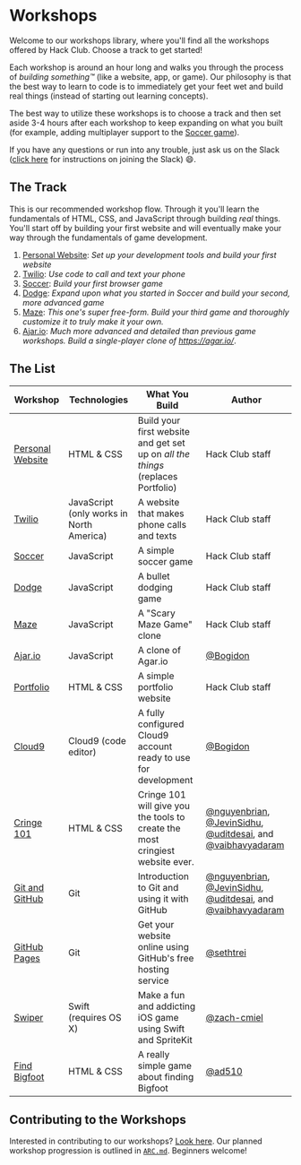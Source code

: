 # Workshops

Welcome to our workshops library, where you'll find all the workshops offered by
Hack Club. Choose a track to get started!

Each workshop is around an hour long and walks you through the process of
_building something™_ (like a website, app, or game). Our philosophy is that the
best way to learn to code is to immediately get your feet wet and build real
things (instead of starting out learning concepts).

The best way to utilize these workshops is to choose a track and then set aside
3-4 hours after each workshop to keep expanding on what you built (for example,
adding multiplayer support to the [Soccer game](soccer/README.md)).

If you have any questions or run into any trouble, just ask us on the Slack
([click here](../SLACK.md) for instructions on joining the Slack) :smile:.

## The Track

This is our recommended workshop flow. Through it you'll learn the fundamentals
of HTML, CSS, and JavaScript through building _real_ things. You'll start off
by building your first website and will eventually make your way through the
fundamentals of game development.

1. [Personal Website][personal_website]: _Set up your development tools and
   build your first website_
2. [Twilio][twilio]: _Use code to call and text your phone_
3. [Soccer][soccer]: _Build your first browser game_
4. [Dodge][dodge]: _Expand upon what you started in Soccer and build your
   second, more advanced game_
5. [Maze][maze]: _This one's super free-form. Build your third game and
   thoroughly customize it to truly make it your own._
6. [Ajar.io][ajar]: _Much more advanced and detailed than previous game
   workshops. Build a single-player clone of https://agar.io/_.

## The List

| Workshop                                   | Technologies                             | What You Build                                                                   | Author                                                                                                                 |
| ------------------------------------------ | ---------------------------------------- | -------------------------------------------------------------------------------- | ---------------------------------------------------------------------------------------------------------------------- |
| [Personal Website][personal_website]       | HTML & CSS                               | Build your first website and get set up on _all the things_ (replaces Portfolio) | Hack Club staff                                                                                                        |
| [Twilio][twilio]                           | JavaScript (only works in North America) | A website that makes phone calls and texts                                       | Hack Club staff                                                                                                        |
| [Soccer][soccer]                           | JavaScript                               | A simple  soccer game                                                            | Hack Club staff                                                                                                        |
| [Dodge][dodge]                             | JavaScript                               | A bullet dodging game                                                            | Hack Club staff                                                                                                        |
| [Maze][maze]                               | JavaScript                               | A "Scary Maze Game" clone                                                        | Hack Club staff                                                                                                        |
| [Ajar.io][ajar]                            | JavaScript                               | A clone of Agar.io                                                               | [@Bogidon][Bogidon]                                                                                                    |
| [Portfolio](portfolio/README.md)           | HTML & CSS                               | A simple portfolio website                                                       | Hack Club staff                                                                                                        |
| [Cloud9](cloud9/README.md)                 | Cloud9 (code editor)                     | A fully configured Cloud9 account ready to use for development                   | [@Bogidon][Bogidon]                                                                                                    |
| [Cringe 101](cringe_101/README.md)         | HTML & CSS                               | Cringe 101 will give you the tools to create the most cringiest website ever.    | [@nguyenbrian][nguyenbrian], [@JevinSidhu][JevinSidhu], [@uditdesai][uditdesai], and [@vaibhavyadaram][vaibhavyadaram] |
| [Git and GitHub](git_and_github/README.md) | Git                                      | Introduction to Git and using it with GitHub                                     | [@nguyenbrian][nguyenbrian], [@JevinSidhu][JevinSidhu], [@uditdesai][uditdesai], and [@vaibhavyadaram][vaibhavyadaram] |
| [GitHub Pages](github_pages/README.md)     | Git                                      | Get your website online using GitHub's free hosting service                      | [@sethtrei][sethtrei]                                                                                                  |
| [Swiper](swiper/README.md)                 | Swift (requires OS X)                    | Make a fun and addicting iOS game using Swift and SpriteKit                      | [@zach-cmiel][zachcmiel]                                                                                               |
| [Find Bigfoot](find_bigfoot/README.md)     | HTML & CSS                               | A really simple game about finding Bigfoot                                       | [@ad510][ad510]                                                                                                        |

[Bogidon]: https://github.com/Bogidon
[nguyenbrian]: https://github.com/nguyenbrian
[JevinSidhu]: https://github.com/JevinSidhu
[uditdesai]: https://github.com/uditdesai
[vaibhavyadaram]: https://github.com/vaibhavyadaram
[sethtrei]: https://github.com/sethtrei
[zachcmiel]: https://github.com/zach-cmiel
[ad510]: https://github.com/ad510

## Contributing to the Workshops

Interested in contributing to our workshops? [Look here](CONTRIBUTING.md). Our
planned workshop progression is outlined in [`ARC.md`](ARC.md). Beginners
welcome!

[personal_website]: personal_website/README.md
[twilio]: twilio/README.md
[soccer]: soccer/README.md
[dodge]: dodge/README.md
[maze]: maze/README.md
[ajar]: ajar/README.md
